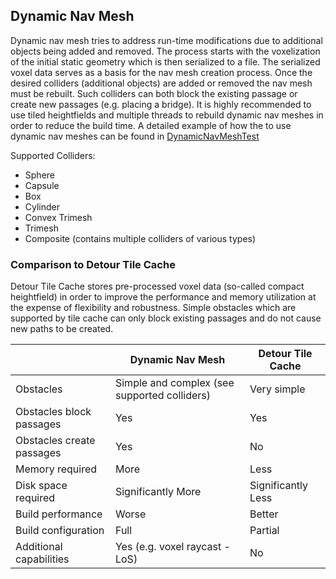 ## Dynamic Nav Mesh

Dynamic nav mesh tries to address run-time modifications due to additional objects being added and removed.
The process starts with the voxelization of the initial static geometry which is then serialized to a file. 
The serialized voxel data serves as a basis for the nav mesh creation process.
Once the desired colliders (additional objects) are added or removed the nav mesh must be rebuilt.
Such colliders can both block the existing passage or create new passages (e.g. placing a bridge).
It is highly recommended to use tiled heightfields and multiple threads to rebuild dynamic nav meshes in order to reduce the build time.
A detailed example of how the to use dynamic nav meshes can be found in [DynamicNavMeshTest](https://github.com/ppiastucki/recast4j/blob/master/detour-dynamic/src/test/java/org/recast4j/dynamic/DynamicNavMeshTest.java#L32)

Supported Colliders:
* Sphere
* Capsule
* Box
* Cylinder
* Convex Trimesh
* Trimesh
* Composite (contains multiple colliders of various types)

### Comparison to Detour Tile Cache

Detour Tile Cache stores pre-processed voxel data (so-called compact heightfield) in order to improve the performance and memory utilization at the expense of flexibility and robustness. Simple obstacles which are supported by tile cache can only block existing passages and do not cause new paths to be created.

| | Dynamic Nav Mesh | Detour Tile Cache |
| --- | --- | --- |
| Obstacles | Simple and complex (see supported colliders) | Very simple |
| Obstacles block passages | Yes | Yes |
| Obstacles create passages | Yes | No |
| Memory required | More | Less |
| Disk space required | Significantly More | Significantly Less |
| Build performance | Worse | Better |
| Build configuration | Full | Partial |
| Additional capabilities| Yes (e.g. voxel raycast - LoS) | No |
